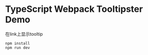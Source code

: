 TypeScript Webpack Tooltipster Demo
=======================================

在link上显示tooltip

```
npm install
npm run dev
```
